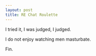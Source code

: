 ```yaml
---
layout: post
title: RE Chat Roulette
---
```


I tried it, I was judged, I judged.

I do not enjoy watching men masturbate.

Fin.